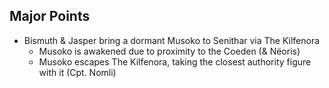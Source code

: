 ## Major Points
- Bismuth & Jasper bring a dormant Musoko to Senithar via The Kilfenora
	- Musoko is awakened due to proximity to the Coeden (& Nëoris)
	- Musoko escapes The Kilfenora, taking the closest authority figure with it (Cpt. Nomli)
